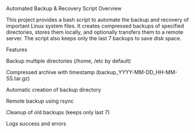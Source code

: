 Automated Backup & Recovery Script
Overview

This project provides a bash script to automate the backup and recovery of important Linux system files.
It creates compressed backups of specified directories, stores them locally, and optionally transfers them to a remote server.
The script also keeps only the last 7 backups to save disk space.

Features

Backup multiple directories (/home, /etc by default)

Compressed archive with timestamp (backup_YYYY-MM-DD_HH-MM-SS.tar.gz)

Automatic creation of backup directory

Remote backup using rsync

Cleanup of old backups (keeps only last 7)

Logs success and errors
